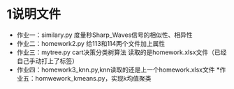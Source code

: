 # 1说明文件
* 作业一：similary.py  度量秒Sharp_Waves信号的相似性、相异性
* 作业二：homework2.py 给113和114两个文件加上属性
* 作业三：mytree.py cart决策分类树算法
  读取的是homework.xlsx文件（已经自己手动打上了标签）
* 作业四：homework3_knn.py,knn读取的还是上一个homework.xlsx文件
*作业五：homwework_kmeans.py，实现k均值聚类
